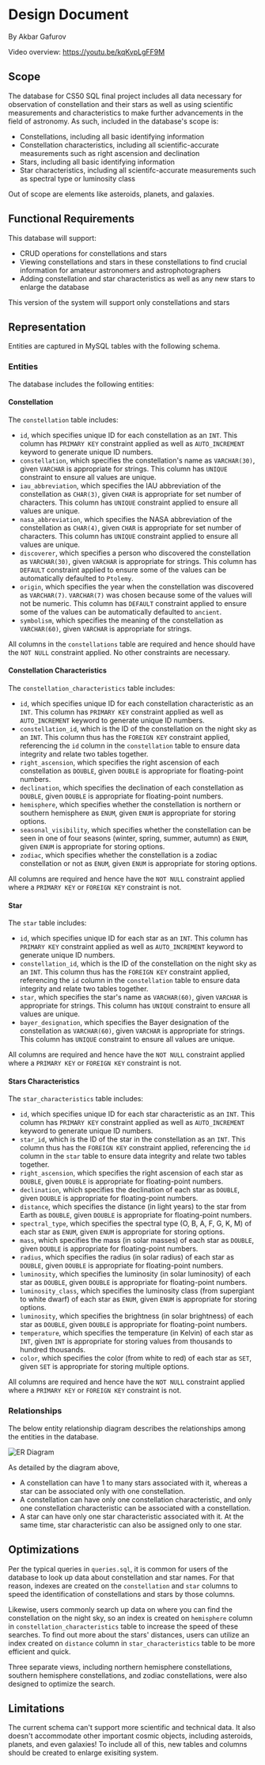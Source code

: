 # Design Document

By Akbar Gafurov

Video overview: <https://youtu.be/kqKvpLgFF9M>

## Scope

The database for CS50 SQL final project includes all data necessary for observation of constellation and their stars as well as using scientific measurements and characteristics to make further advancements in the field of astronomy. As such, included in the database's scope is:

* Constellations, including all basic identifying information
* Constellation characteristics, including all scientific-accurate measurements such as right ascension and declination
* Stars, including all basic identifying information
* Star characteristics, including all scientifc-accurate measurements such as spectral type or luminosity class

Out of scope are elements like asteroids, planets, and galaxies.

## Functional Requirements

This database will support:

* CRUD operations for constellations and stars
* Viewing constellations and stars in these constellations to find crucial information for amateur astronomers and astrophotographers
* Adding constellation and star characteristics as well as any new stars to enlarge the database

This version of the system will support only constellations and stars

## Representation

Entities are captured in MySQL tables with the following schema.

### Entities

The database includes the following entities:

#### Constellation

The `constellation` table includes:

* `id`, which specifies unique ID for each constellation as an `INT`. This column has `PRIMARY KEY` constraint applied as well as `AUTO_INCREMENT` keyword to generate unique ID numbers.
* `constellation`, which specifies the constellation's name as `VARCHAR(30)`, given `VARCHAR` is appropriate for strings. This column has `UNIQUE` constraint to ensure all values are unique.
* `iau_abbreviation`, which specifies the IAU abbreviation of the constellation as `CHAR(3)`, given `CHAR` is appropriate for set number of characters. This column has `UNIQUE` constraint applied to ensure all values are unique.
* `nasa_abbreviation`, which specifies the NASA abbreviation of the constellation as `CHAR(4)`, given `CHAR` is appropriate for set number of characters. This column has `UNIQUE` constraint applied to ensure all values are unique.
* `discoverer`, which specifies a person who discovered the constellation as `VARCHAR(30)`, given `VARCHAR` is appropriate for strings. This column has `DEFAULT` constraint applied to ensure some of the values can be automatically defaulted to `Ptolemy`.
* `origin`, which specifies the year when the constellation was discovered as `VARCHAR(7)`. `VARCHAR(7)` was chosen because some of the values will not be numeric. This column has `DEFAULT` constraint applied to ensure some of the values can be automatically defaulted to `ancient`.
* `symbolism`, which specifies the meaning of the constellation as `VARCHAR(60)`, given `VARCHAR` is appropriate for strings.

All columns in the `constellations` table are required and hence should have the `NOT NULL` constraint applied. No other constraints are necessary.

#### Constellation Characteristics

The `constellation_characteristics` table includes:

* `id`, which specifies unique ID for each constellation characteristic as an `INT`. This column has `PRIMARY KEY` constraint applied as well as `AUTO_INCREMENT` keyword to generate unique ID numbers.
* `constellation_id`, which is the ID of the constellation on the night sky as an `INT`. This column thus has the `FOREIGN KEY` constraint applied, referencing the `id` column in the `constellation` table to ensure data integrity and relate two tables together.
* `right_ascension`, which specifies the right ascension of each constellation as `DOUBLE`, given `DOUBLE` is appropriate for floating-point numbers.
* `declination`, which specifies the declination of each constellation as `DOUBLE`, given `DOUBLE` is appropriate for floating-point numbers.
* `hemisphere`, which specifies whether the constellation is northern or southern hemisphere as `ENUM`, given `ENUM` is appropriate for storing options.
* `seasonal_visibility`, which specifies whether the constellation can be seen in one of four seasons (winter, spring, summer, autumn) as `ENUM`, given `ENUM` is appropriate for storing options.
* `zodiac`, which specifies whether the constellation is a zodiac constellation or not as `ENUM`, given `ENUM` is appropriate for storing options.

All columns are required and hence have the `NOT NULL` constraint applied where a `PRIMARY KEY` or `FOREIGN KEY` constraint is not.

#### Star

The `star` table includes:

* `id`, which specifies unique ID for each star as an `INT`. This column has `PRIMARY KEY` constraint applied as well as `AUTO_INCREMENT` keyword to generate unique ID numbers.
* `constellation_id`, which is the ID of the constellation on the night sky as an `INT`. This column thus has the `FOREIGN KEY` constraint applied, referencing the `id` column in the `constellation` table to ensure data integrity and relate two tables together.
* `star`, which specifies the star's name as `VARCHAR(60)`, given `VARCHAR` is appropriate for strings. This column has `UNIQUE` constraint to ensure all values are unique.
* `bayer_designation`, which specifies the Bayer designation of the constellation as `VARCHAR(60)`, given `VARCHAR` is appropriate for strings. This column has `UNIQUE` constraint to ensure all values are unique.

All columns are required and hence have the `NOT NULL` constraint applied where a `PRIMARY KEY` or `FOREIGN KEY` constraint is not.

#### Stars Characteristics

The `star_characteristics` table includes:

* `id`, which specifies unique ID for each star characteristic as an `INT`. This column has `PRIMARY KEY` constraint applied as well as `AUTO_INCREMENT` keyword to generate unique ID numbers.
* `star_id`, which is the ID of the star in the constellation as an `INT`. This column thus has the `FOREIGN KEY` constraint applied, referencing the `id` column in the `star` table to ensure data integrity and relate two tables together.
* `right_ascension`, which specifies the right ascension of each star as `DOUBLE`, given `DOUBLE` is appropriate for floating-point numbers.
* `declination`, which specifies the declination of each star as `DOUBLE`, given `DOUBLE` is appropriate for floating-point numbers.
* `distance`, which specifies the distance (in light years) to the star from Earth as `DOUBLE`, given `DOUBLE` is appropriate for floating-point numbers.
* `spectral_type`, which specifies the spectral type (O, B, A, F, G, K, M) of each star as `ENUM`, given `ENUM` is appropriate for storing options.
* `mass`, which specifies the mass (in solar masses) of each star as `DOUBLE`, given `DOUBLE` is appropriate for floating-point numbers.
* `radius`, which specifies the radius (in solar radius) of each star as `DOUBLE`, given `DOUBLE` is appropriate for floating-point numbers.
* `luminosity`, which specifies the luminosity (in solar luminosity) of each star as `DOUBLE`, given `DOUBLE` is appropriate for floating-point numbers.
* `luminosity_class`, which specifies the luminosity class (from supergiant to white dwarf) of each star as `ENUM`, given `ENUM` is appropriate for storing options.
* `luminosity`, which specifies the brightness (in solar brightness) of each star as `DOUBLE`, given `DOUBLE` is appropriate for floating-point numbers.
* `temperature`, which specifies the temperature (in Kelvin) of each star as `INT`, given `INT` is appropriate for storing values from thousands to hundred thousands.
* `color`, which specifies the color (from white to red) of each star as `SET`, given `SET` is appropriate for storing multiple options.

All columns are required and hence have the `NOT NULL` constraint applied where a `PRIMARY KEY` or `FOREIGN KEY` constraint is not.

### Relationships

The below entity relationship diagram describes the relationships among the entities in the database.

![ER Diagram](diagram.png)

As detailed by the diagram above,

* A constellation can have 1 to many stars associated with it, whereas a star can be associated only with one constellation.
* A constellation can have only one constellation characteristic, and only one constellation characteristic can be associated with a constellation.
* A star can have only one star characteristic associated with it. At the same time, star characteristic can also be assigned only to one star.

## Optimizations

Per the typical queries in `queries.sql`, it is common for users of the database to look up data about constellation and star names. For that reason, indexes are created on the `constellation` and `star` columns to speed the identification of constellations and stars by those columns.

Likewise, users commonly search up data on where you can find the constellation on the night sky, so an index is created on `hemisphere` column in `constellation_characteristics` table to increase the speed of these searches. To find out more about the stars' distances, users can utilize an index created on `distance` column in `star_characteristics` table to be more efficient and quick.

Three separate views, including northern hemisphere constellations, southern hemisphere constellations, and zodiac constellations, were also designed to optimize the search.

## Limitations

The current schema can't support more scientific and technical data. It also doesn't accommodate other important cosmic objects, including asteroids, planets, and even galaxies! To include all of this, new tables and columns should be created to enlarge exisiting system.
